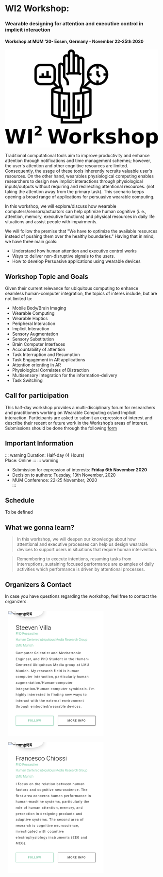 

# WI2 Workshop:  
### Wearable designing for attention and executive control in implicit interaction 
#### Workshop at MUM ‘20- Essen, Germany - November 22-25th 2020

![logo](/images/wi2s.png)

Traditional computational tools aim to improve productivity and enhance attention through notifications and time management schemes; however, the user's attention and other cognitive resources are limited. Consequently, the usage of these tools inherently recruits valuable user's resources. On the other hand, wearables physiological computing enables researchers to design new implicit interactions through physiological inputs/outputs without requiring and redirecting attentional resources. (not taking the attention away from the primary task). This scenario keeps opening a broad range of applications for persuasive wearable computing.

In this workshop, we will explore/discuss how wearable computers/sensors/actuators can help optimize human cognitive (i. e., attention, memory, executive functions) and physical resources in daily life situations and assist people with impairments.

We will follow the premise that "We have to optimize the available resources instead of pushing them over the healthy boundaries." Having that in mind, we have three main goals:

- Understand how human attention and executive control works
- Ways to deliver non-disruptive signals to the users.
- How to develop Persuasive applications using wearable devices


## Workshop Topic and Goals


Given their current relevance for ubiquitous computing to enhance seamless human-computer integration, the topics of interes include, but are not limited to:

- Mobile Body/Brain Imaging
- Wearable Computing
- Wearable Haptics
- Peripheral Interaction
- Implicit Interaction
- Sensory Augmentation
- Sensory Substitution
- Brain Computer Interfaces
- Accountability of attention
- Task Interruption and Resumption
- Task Engagement in AR applications
- Attention orienting in AR
- Physiological Correlates of Distraction
- Multisensory Integration for the information-delivery
- Task Switching 



## Call for participation

This half-day workshop provides a multi-disciplinary forum for researchers and practitioners working on Wearable Computing or/and Implicit interaction. Participants are asked to submit an expression of interest and describe their recent or future work in the Workshop’s areas of interest.
Submissions should be done through the following [form](https://docs.google.com/forms/d/1FgwfFdxbEVgBfsu7ruZoEpHAVvVbqeXxq2djmXE5VgM/prefill)




## Important Information

::: warning <Badge text="Format" vertical="middle"/> 
Duration: Half-day (4 Hours)  
Place: Online
:::
::: warning <Badge text="Deadlines" vertical="middle"/> 
- Submission for expression of interests: **Friday 6th November 2020**   
- Decision to authors: Tuesday, 13th November, 2020   
- MUM Conference: 22-25 November, 2020   
:::

## Schedule

To be defined

## What we gonna learn?

 > In this workshop, we will deepen our knowledge about how attentional and executive processes can help us design wearable devices to support users in situations that require human intervention.

 > Remembering to execute intentions, resuming tasks from interruptions, sustaining focused performance are examples of daily activities which performance is driven by attentional processes.

## Organizers & Contact

In case you have questions regarding the workshop, feel free to contact the organizers.


<figure class="snip1336">
  <img src="https://ubicomp.net/wp/wp-content/uploads/2017/11/lmu.jpg" alt="sample87" />
  <figcaption>
    <img src="https://pbs.twimg.com/profile_images/1008496811538042880/Fz73izKE_400x400.jpg" alt="profile-sample4" class="profile" />
    <h2>Steeven Villa<span>PhD Researcher</span><span>Human Centered ubiquitous Media Research Group</span> <span>LMU Munich</span></h2>
    <p>Computer Scientist and Mechatronic Engineer, and PhD Student in the Human-Centered Ubiquitous Media group at LMU Munich. My research field is human computer interaction, particularly human augmentation/Human-computer Integration/Human-computer symbiosis. I'm highly interested in finding new ways to interact with the external environment through embodied/wearable devices. </p>
    <a href="https://twitter.com/steevenvs" class="follow">Follow</a>
    <a href="/" class="info">More Info</a>
  </figcaption>
</figure>


<figure class="snip1336">
  <img src="https://ubicomp.net/wp/wp-content/uploads/2017/11/lmu.jpg" alt="sample87" />
  <figcaption>
    <img src="https://media-exp1.licdn.com/dms/image/C5603AQFftqOfVN3DuA/profile-displayphoto-shrink_800_800/0?e=1608163200&v=beta&t=Q5OI2vdgmvVZupxkCVsOu_zDzpKRBUMTgXrSqBmgMYY" alt="profile-sample4" class="profile" />
    <h2>Francesco Chiossi<span>PhD Researcher</span><span>Human Centered ubiquitous Media Research Group</span> <span>LMU Munich</span></h2>
    <p>I  focus on the relation between human factors and cognitive neuroscience. The first area concerns human performance in human-machine systems, particularly the role of human attention, memory, and perception in designing products and adaptive systems. The second area of research is cognitive neuroscience, investigated with cognitive electrophysiology instruments (EEG and MEG).</p>
    <a href="https://twitter.com/francescochios3" class="follow">Follow</a>
    <a href="https://www.um.informatik.uni-muenchen.de/personen/mitarbeiter/chiossi/index.html" class="info">More Info</a>
  </figcaption>
</figure>

<style>

@import url(https://fonts.googleapis.com/css?family=Roboto:300,400,600);
.snip1336 {
  font-family: 'Roboto', Arial, sans-serif;
  position: relative;
  overflow: hidden;
  margin: 10px;
  min-width: 230px;
  max-width: 315px;
  width: 100%;
  color: #000;
  text-align: left;
  line-height: 1.4em;
  background-color: #ffff;
}
figure {

    float: left;
    margin: 0;
    text-align: center;
    padding: 0;
}
.snip1336 * {
  -webkit-box-sizing: border-box;
  box-sizing: border-box;
  -webkit-transition: all 0.25s ease;
  transition: all 0.25s ease;
}
.snip1336 img {
  max-width: 100%;
  vertical-align: top;
  opacity: 0.85;
}
.snip1336 figcaption {
  width: 100%;
  background-color: #ffffff;
  padding: 25px;
  position: relative;
}
.snip1336 figcaption:before {
  position: absolute;
  content: '';
  bottom: 100%;
  left: 0;
  width: 0;
  height: 0;
  border-style: solid;
  border-width: 010px 0px 00px 300px;
  border-color: transparent transparent transparent #ffffff;
}
.snip1336 figcaption a {
  padding: 5px;
  border: 1px solid #000;
  color: #000;
  font-size: 0.7em;
  text-transform: uppercase;
  margin: 10px 0;
  display: inline-block;
  opacity: 0.65;
  width: 47%;
  text-align: center;
  text-decoration: none;
  font-weight: 600;
  letter-spacing: 1px;
}
.snip1336 figcaption a:hover {
  opacity: 1;
}
.snip1336 .profile {
  border-radius: 50%;
  position: absolute;
  bottom: 100%;
  left: 25px;
  z-index: 1;
  max-width: 90px;
  opacity: 1;
  box-shadow: 0 0 15px rgba(0, 0, 0, 0.3);
}
.profile {
  width:35%
}
.snip1336 .follow {
  margin-right: 4%;
  border-color: #3eaf7c;
  color: #3eaf7c;
}
.snip1336 h2 {
  margin: 0 0 5px;
  font-weight: 300;
}
.snip1336 h2 span {
  display: block;
  font-size: 0.5em;
  color: #3eaf7c;
}
.snip1336 p {
  margin: 0 0 10px;
  font-size: 0.8em;
  letter-spacing: 1px;
  opacity: 0.8;
}

</style>



